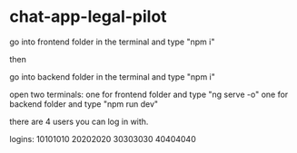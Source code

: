 # chat-app-legal-pilot

go into frontend folder in the terminal and type "npm i"

then 

go into backend folder in the terminal and type "npm i"

open two terminals: 
  one for frontend folder and type "ng serve -o"
  one for backend folder and type "npm run dev"

there are 4 users you can log in with.

logins:
  10101010
  20202020
  30303030
  40404040

